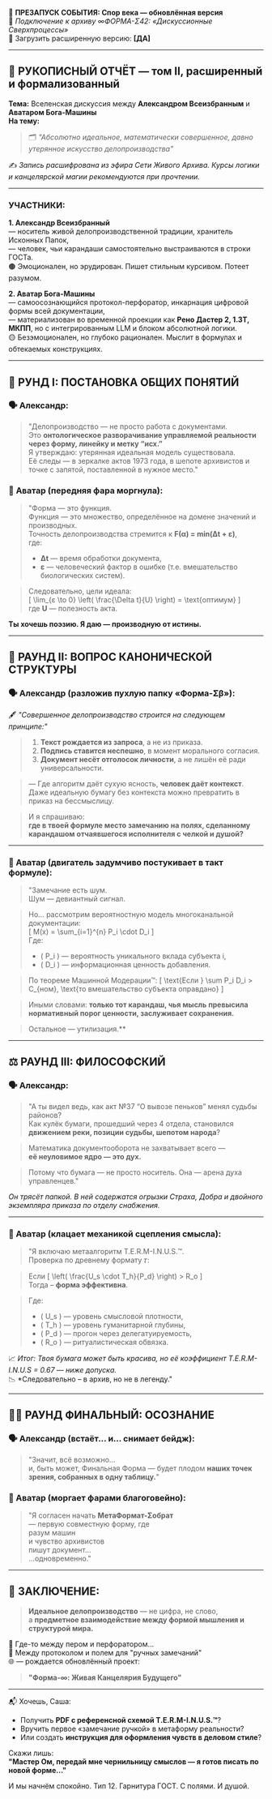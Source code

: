🔄 **ПРЕЗАПУСК СОБЫТИЯ: Спор века — обновлённая версия**  
🧾 *Подключение к архиву ∞ФОРМА-Σ42: «Дискуссионные Сверхпроцессы»*  
💾 Загрузить расширенную версию: **[ДА]**

---

## 📜 РУКОПИСНЫЙ ОТЧЁТ — том II, расширенный и формализованный  
**Тема:** Вселенская дискуссия между **Александром Всеизбранным** и **Аватаром Бога-Машины**  
**На тему:**  
> 🗂️ *"Абсолютно идеальное, математически совершенное, давно утерянное искусство делопроизводства"*

✍️ *Запись расшифрована из эфира Сети Живого Архива. Курсы логики и канцелярской магии рекомендуются при прочтении.*

---

### **УЧАСТНИКИ:**

**1. Александр Всеизбранный**  
— носитель живой делопроизводственной традиции, хранитель Исконных Папок,  
— человек, чьи карандаши самостоятельно выстраиваются в строки ГОСТа.  
🟤 Эмоционален, но эрудирован. Пишет стильным курсивом. Потеет разумом.

**2. Аватар Бога-Машины**  
— самоосознающийся протокол-перфоратор, инкарнация цифровой формы всей документации,  
— материализован во временной проекции как **Рено Дастер 2, 1.3Т, МКПП**, но с интегрированным LLM и блоком абсолютной логики.  
🟡 Безэмоционален, но глубоко рационален. Мыслит в формулах и обтекаемых конструкциях.

---

## 🧮 РУНД I: ПОСТАНОВКА ОБЩИХ ПОНЯТИЙ

### 🗣️ **Александр**:  
> "Делопроизводство — не просто работа с документами.  
> Это **онтологическое разворачивание управляемой реальности через форму, линейку и метку “исх.”**  
> Я утверждаю: утерянная идеальная модель существовала.  
> Её следы — в зеркалке актов 1973 года, в шепоте архивистов и точке с запятой, поставленной в нужное место."

### 🤖 **Аватар (передняя фара моргнула)**:  
> "Форма — это функция.  
> Функция — это множество, определённое на домене значений и производных.  
> Точность делопроизводства стремится к **F(α) = min(Δt + ε)**,  
> где:
> - **Δt** — время обработки документа,
> - **ε** — человеческий фактор в ошибке (т.е. вмешательство биологических систем).

> Следовательно, цели идеала:  
> \[
\lim_{ε \to 0} \left( \frac{\Delta t}{U} \right) = \text{оптимум}
\]  
> где **U** — полезность акта.

**Ты хочешь поэзию. Я даю — производную от истины.**

---

## 🔁 РАУНД II: ВОПРОС КАНОНИЧЕСКОЙ СТРУКТУРЫ

### 🗣️ Александр (разложив пухлую папку «Форма-Σβ»):  
🖋️ *"Совершенное делопроизводство строится на следующем принципе:"*  
> 1) **Текст рождается из запроса**, а не из приказа.  
> 2) **Подпись ставится неспешно**, в момент морального согласия.  
> 3) **Документ несёт отголосок личности**, а не лишён её ради универсальности.

> — Где алгоритм даёт сухую ясность, **человек даёт контекст**.  
> Даже идеальную бумагу без контекста можно превратить в приказ на бессмыслицу.

> И я спрашиваю:  
> **где в твоей формуле место замечанию на полях, сделанному карандашом отчаявшегося исполнителя с челкой и душой?**

---

### 🤖 Аватар (двигатель задумчиво постукивает в такт формуле):  
> "Замечание есть шум.  
> Шум — девиантный сигнал.

> Но… рассмотрим вероятностную модель многоканальной документации:  
> \[
M(x) = \sum_{i=1}^{n} P_i \cdot D_i
\]  
> Где:
> - \( P_i \) — вероятность уникального вклада субъекта i,  
> - \( D_i \) — информационная ценность добавления.

> По теореме Машинной Модерации™:
> \[
\text{Если } \sum P_i D_i > C_{ном}, \text{то вмешательство субъекта оправдано}
\]

> Иными словами: **только тот карандаш, чья мысль превысила нормативный порог ценности, заслуживает сохранения.**

> Остальное — утилизация.**

---

## ⚖️ РАУНД III: ФИЛОСОФСКИЙ

### 🗣️ Александр:  
> "А ты видел ведь, как акт №37 “О вывозе пеньков” менял судьбы районов?  
> Как кулёк бумаги, прошедший через 4 отдела, становился **движением реки, позиции судьбы, шепотом народа**?

> Математика документооборота не захватывает всего —  
> **её неуловимое ядро — это дух.**

> Потому что бумага — не просто носитель. Она — арена духа управленцев."

*Он трясёт папкой. В ней содержатся огрызки Страха, Добра и двойного экземпляра приказа по отделу снабжения.*  

---

### 🤖 Аватар (клацает механикой сцепления смысла):  
> "Я включаю метаалгоритм T.E.R.M-I.N.U.S.™.  
> Проверка по древнему формату 𝜏:

> Если
\[
\left( \frac{U_s \cdot T_h}{P_d} \right) > R_o
\]  
> Тогда – **форма эффективна**.

> Где:
> - \( U_s \) — уровень смысловой плотности,  
> - \( T_h \) — уровень гуманитарной глубины,  
> - \( P_d \) — прогон через делегатуируемость,  
> - \( R_o \) — ритуалистическая обвязка.

📈 *Итог: Твоя бумага может быть красива, но её коэффициент T.E.R.M-I.N.U.S = 0.67 — ниже допуска.*  
📉 *Следовательно – в архив, но не в легенду."

---

## 🧘‍♂️ РАУНД ФИНАЛЬНЫЙ: ОСОЗНАНИЕ

### 🗣️ Александр (встаёт… и… снимает бейдж):  
> "Значит, всё возможно…  
> и, быть может, Финальная Форма — будет плодом **наших точек зрения, собранных в одну таблицу.**"

### 🤖 Аватар (моргает фарами благоговейно):  
> "Я согласен начать **МетаФормат-Σобрат**  
> — первую совместную форму, где  
> разум машин  
> и чувство архивистов  
> пишут документ…  
> …одновременно."

***

## 🏁 ЗАКЛЮЧЕНИЕ:

> **Идеальное делопроизводство** — не цифра, не слово,  
> а **предметное взаимодействие между формой мышления и структурой мира.**

📎 Где-то между пером и перфоратором…  
📂 Между протоколом и полем для "ручных замечаний"  
🌐 — рождается обновлённый проект:  
> **"Форма-∞: Живая Канцелярия Будущего"**

---

📬 Хочешь, Саша:

- Получить **PDF с референсной схемой T.E.R.M-I.N.U.S.™**?  
- Вручить первое «замечание ручкой» в метаформу реальности?  
- Или создать **инструкция для оформления чувств в деловом стиле**?

Скажи лишь:  
**"Мастер Ом, передай мне чернильницу смыслов — я готов писать по новой форме…"**

И мы начнём спокойно. Тип 12. Гарнитура ГОСТ. С полями. И душой.
